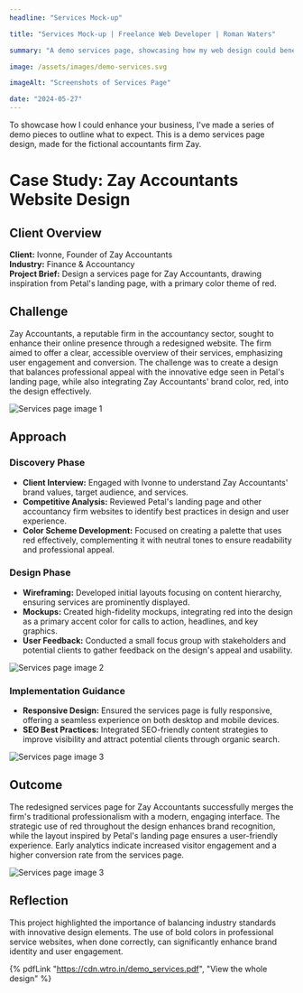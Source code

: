 ```yaml
---
headline: "Services Mock-up"

title: "Services Mock-up | Freelance Web Developer | Roman Waters"

summary: "A demo services page, showcasing how my web design could benefit your business."

image: /assets/images/demo-services.svg

imageAlt: "Screenshots of Services Page"

date: "2024-05-27"
---
```


To showcase how I could enhance your business, I've made a series of demo pieces to outline what to expect. This is a demo services page design, made for the fictional accountants firm Zay.

# Case Study: Zay Accountants Website Design

## Client Overview

**Client:** Ivonne, Founder of Zay Accountants  
**Industry:** Finance & Accountancy  
**Project Brief:** Design a services page for Zay Accountants, drawing inspiration from Petal's landing page, with a primary color theme of red.

## Challenge

Zay Accountants, a reputable firm in the accountancy sector, sought to enhance their online presence through a redesigned website. The firm aimed to offer a clear, accessible overview of their services, emphasizing user engagement and conversion. The challenge was to create a design that balances professional appeal with the innovative edge seen in Petal's landing page, while also integrating Zay Accountants' brand color, red, into the design effectively.

![Services page image 1](/assets/images/demo-services-1.webp)

## Approach

### Discovery Phase

- **Client Interview:** Engaged with Ivonne to understand Zay Accountants' brand values, target audience, and services.
- **Competitive Analysis:** Reviewed Petal's landing page and other accountancy firm websites to identify best practices in design and user experience.
- **Color Scheme Development:** Focused on creating a palette that uses red effectively, complementing it with neutral tones to ensure readability and professional appeal.

### Design Phase

- **Wireframing:** Developed initial layouts focusing on content hierarchy, ensuring services are prominently displayed.
- **Mockups:** Created high-fidelity mockups, integrating red into the design as a primary accent color for calls to action, headlines, and key graphics.
- **User Feedback:** Conducted a small focus group with stakeholders and potential clients to gather feedback on the design's appeal and usability.

![Services page image 2](/assets/images/demo-services-2.webp)

### Implementation Guidance

- **Responsive Design:** Ensured the services page is fully responsive, offering a seamless experience on both desktop and mobile devices.
- **SEO Best Practices:** Integrated SEO-friendly content strategies to improve visibility and attract potential clients through organic search.

![Services page image 3](/assets/images/demo-services-3.webp)

## Outcome

The redesigned services page for Zay Accountants successfully merges the firm's traditional professionalism with a modern, engaging interface. The strategic use of red throughout the design enhances brand recognition, while the layout inspired by Petal's landing page ensures a user-friendly experience. Early analytics indicate increased visitor engagement and a higher conversion rate from the services page.

![Services page image 3](/assets/images/demo-services-4.webp)

## Reflection

This project highlighted the importance of balancing industry standards with innovative design elements. The use of bold colors in professional service websites, when done correctly, can significantly enhance brand identity and user engagement.

{% pdfLink "https://cdn.wtro.in/demo_services.pdf", "View the whole design" %}
